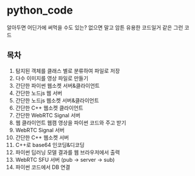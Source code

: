 # python_code
알아두면 어딘가에 써먹을 수도 있는? 없으면 말고 
암튼 유용한 코드일거 같은 그런 코드


## 목차
01. 탐지된 객체를 클래스 별로 분류하여 파일로 저장
02. 다수 이미지를 영상 파일로 만들기
03. 간단한 파이썬 웹소켓 서버&클라이언트 
04. 간단한 노드js 웹 서버 
05. 간단한 노드js 웹소켓 서버&클라이언트
06. 간단한 C++ 웹소켓 클라이언트 
07. 간단한 WebRTC Signal 서버
08. 웹 클라이언트 웹캠 영상을 파이썬 코드와 주고 받기
09. WebRTC Signal 서버
10. 간단한 C++ 웹소켓 서버 
11. C++로 base64 인코딩&디코딩
12. 파이썬 딥러닝 모델 결과를 웹 브라우저에서 출력
13. WebRTC SFU 서버 (pub -> server -> sub)
14. 파이썬 코드에서 DB 연결
